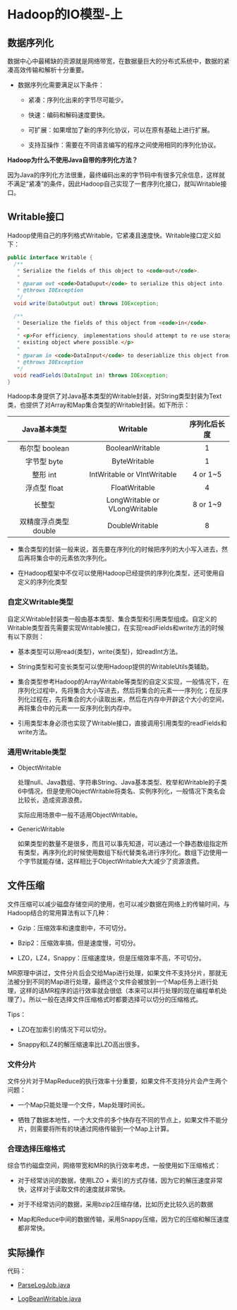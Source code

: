 # Hadoop的IO模型-上

## 数据序列化

数据中心中最稀缺的资源就是网络带宽，在数据量巨大的分布式系统中，数据的紧凑高效传输和解析十分重要。

- 数据序列化需要满足以下条件：

    - 紧凑：序列化出来的字节尽可能少。

    - 快速：编码和解码速度要快。

    - 可扩展：如果增加了新的序列化协议，可以在原有基础上进行扩展。

    - 支持互操作：需要在不同语言编写的程序之间使用相同的序列化协议。


**Hadoop为什么不使用Java自带的序列化方法？**

因为Java的序列化方法很重，最终编码出来的字节码中有很多冗余信息，这样就不满足“紧凑”的条件，因此Hadoop自己实现了一套序列化接口，就叫Writable接口。

## Writable接口

Hadoop使用自己的序列格式Writable，它紧凑且速度快。Writable接口定义如下：
```java
public interface Writable {
  /** 
   * Serialize the fields of this object to <code>out</code>.
   * 
   * @param out <code>DataOuput</code> to serialize this object into.
   * @throws IOException
   */
  void write(DataOutput out) throws IOException;

  /** 
   * Deserialize the fields of this object from <code>in</code>.  
   * 
   * <p>For efficiency, implementations should attempt to re-use storage in the 
   * existing object where possible.</p>
   * 
   * @param in <code>DataInput</code> to deseriablize this object from.
   * @throws IOException
   */
  void readFields(DataInput in) throws IOException;
}
```

Hadoop本身提供了对Java基本类型的Writable封装，对String类型封装为Text类，也提供了对Array和Map集合类型的Writable封装。如下所示：

| Java基本类型 | Writable | 序列化后长度 |
|:-----------:|:--------:|:-----------:|
| 布尔型 boolean | BooleanWritable | 1 |
| 字节型 byte | ByteWritable | 1 |
| 整形 int | IntWritable or VIntWritable | 4 or 1~5 |
| 浮点型 float | FloatWritable | 4 |
| 长整型 | LongWritable or VLongWritable | 8 or 1~9 |
| 双精度浮点类型 double | DoubleWritable | 8 |

- 集合类型的封装一般来说，首先要在序列化的时候把序列的大小写入进去，然后再将集合中的元素依次序列化。

- 在Hadoop框架中不仅可以使用Hadoop已经提供的序列化类型，还可使用自定义的序列化类型

### 自定义Writable类型

自定义Writable封装类一般由基本类型、集合类型和引用类型组成。自定义的Writable类型首先需要实现Writable接口，在实现readFields和write方法的时候有以下原则：

- 基本类型可以用read{类型}，write{类型}，如readInt方法。

- String类型和可变长类型可以使用Hadoop提供的WritableUtils类辅助。

- 集合类型参考Hadoop的ArrayWritable等类型的自定义实现，一般情况下，在序列化过程中，先将集合大小写进去，然后将集合的元素一一序列化；在反序列化过程在，先将集合的大小读取出来，然后在内存中开辟这个大小的空间，再将集合中的元素一一反序列化到内存中。

- 引用类型本身必须也实现了Writable接口，直接调用引用类型的readFields和write方法。

### 通用Writable类型 

- ObjectWritable

    处理null、Java数组、字符串String、Java基本类型、枚举和Writable的子类6中情况，但是使用ObjectWritable将类名、实例序列化，一般情况下类名会比较长，造成资源浪费。

    实际应用场景中一般不适用ObjectWritable。

- GenericWritable

    如果类型的数量不是很多，而且可以事先知道，可以通过一个静态数组指定所有类型，再序列化的时候使用数组下标代替类名进行序列化。数组下边使用一个字节就能存储，这样相比于ObjectWritable大大减少了资源浪费。


## 文件压缩

文件压缩可以减少磁盘存储空间的使用，也可以减少数据在网络上的传输时间，与Hadoop结合的常用算法有以下几种：

- Gzip：压缩效率和速度剧中，不可切分。

- Bzip2：压缩效率搞，但是速度慢，可切分。

- LZO，LZ4，Snappy：压缩速度块，但是压缩效率不高，不可切分。

MR原理中讲过，文件分片后会交给Map进行处理，如果文件不支持分片，那就无法被分到不同的Map进行处理，最终这个文件会被放到一个Map任务上进行处理，这样的话MR程序的运行效率就会很低（本来可以并行处理的现在编程单机处理了）。所以一般在选择文件压缩格式时都要选择可以切分的压缩格式。

Tips：

- LZO在加索引的情况下可以切分。

- Snappy和LZ4的解压缩速率比LZO高出很多。

### 文件分片

文件分片对于MapReduce的执行效率十分重要，如果文件不支持分片会产生两个问题：

- 一个Map只能处理一个文件，Map处理时间长。

- 牺牲了数据本地性，一个大文件的多个快存在不同的节点上，如果文件不能分片，则需要将所有的块通过网络传输到一个Map上计算。

### 合理选择压缩格式

综合节约磁盘空间，网络带宽和MR的执行效率考虑，一般使用如下压缩格式：

- 对于经常访问的数据，使用LZO + 索引的方式存储，因为它的解压速度非常快，这样对于读取文件的速度就非常快。

- 对于不经常访问的数据，采用bzip2压缩存储，比如历史比较久远的数据

- Map和Reduce中间的数据传输，采用Snappy压缩，因为它的压缩和解压速度都非常快。

## 实际操作

代码：

- [ParseLogJob.java](https://github.com/jiaoqiyuan/163-bigdate-note/blob/master/%E6%97%A5%E5%BF%97%E8%A7%A3%E6%9E%90%E5%8F%8A%E8%AE%A1%E7%AE%97%EF%BC%9AMR/Hadoop%E7%9A%84IO%E6%A8%A1%E5%9E%8B-%E4%B8%8A/etl/src/main/com/bigdata/etl/job/ParseLogJob.java)

- [LogBeanWritable.java](https://github.com/jiaoqiyuan/163-bigdate-note/blob/master/%E6%97%A5%E5%BF%97%E8%A7%A3%E6%9E%90%E5%8F%8A%E8%AE%A1%E7%AE%97%EF%BC%9AMR/Hadoop%E7%9A%84IO%E6%A8%A1%E5%9E%8B-%E4%B8%8A/etl/src/main/com/bigdata/etl/mr/LogBeanWritable.java)
